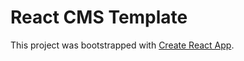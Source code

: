 # React CMS Template

This project was bootstrapped with [Create React App](https://github.com/facebook/create-react-app).



